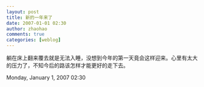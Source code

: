 ```yaml
---
layout: post
title: 新的一年来了
date: 2007-01-01 02:30
author: zhaohao
comments: true
categories: [weblog]
---
```

躺在床上翻来覆去就是无法入睡，没想到今年的第一天竟会这样迎来。心里有太大的压力了，不知今后的路该怎样才能更好的走下去。   

Monday, January 1, 2007 02:30

